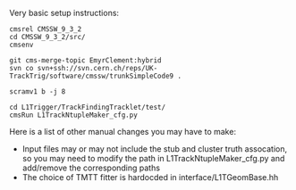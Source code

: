 Very basic setup instructions:
```
cmsrel CMSSW_9_3_2
cd CMSSW_9_3_2/src/
cmsenv

git cms-merge-topic EmyrClement:hybrid
svn co svn+ssh://svn.cern.ch/reps/UK-TrackTrig/software/cmssw/trunkSimpleCode9 .

scramv1 b -j 8

cd L1Trigger/TrackFindingTracklet/test/
cmsRun L1TrackNtupleMaker_cfg.py
```

Here is a list of other manual changes you may have to make:
- Input files may or may not include the stub and cluster truth assocation, so you may need to modify the path in L1TrackNtupleMaker_cfg.py and add/remove the corresponding paths
- The choice of TMTT fitter is hardocded in interface/L1TGeomBase.hh